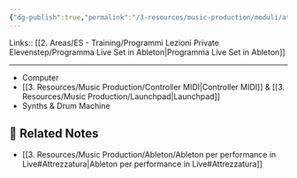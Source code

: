 ```yaml
---
{"dg-publish":true,"permalink":"/3-resources/music-production/moduli/attrezzatura-per-live-set-modulo/"}
---
```


Links:: [[2. Areas/ES - Training/Programmi Lezioni Private Elevenstep/Programma Live Set in Ableton\|Programma Live Set in Ableton]]

---
- Computer
- [[3. Resources/Music Production/Controller MIDI\|Controller MIDI]] & [[3. Resources/Music Production/Launchpad\|Launchpad]]
- Synths & Drum Machine

## 🔗 Related Notes

- [[3. Resources/Music Production/Ableton/Ableton per performance in Live#Attrezzatura\|Ableton per performance in Live#Attrezzatura]]

